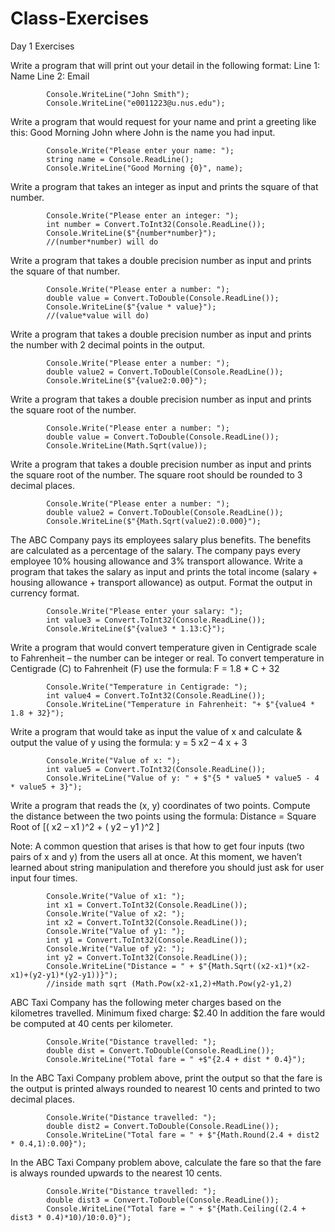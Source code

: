 # Class-Exercises
Day 1 Exercises

Write a program that will print out your detail in the following format:
Line 1: Name
Line 2: Email

            Console.WriteLine("John Smith");
            Console.WriteLine("e0011223@u.nus.edu");

Write a program that would request for your name and print a greeting like this: Good Morning John where John is the name you had input.

            Console.Write("Please enter your name: ");
            string name = Console.ReadLine();
            Console.WriteLine("Good Morning {0}", name);

Write a program that takes an integer as input and prints the square of that number.

            Console.Write("Please enter an integer: ");
            int number = Convert.ToInt32(Console.ReadLine());
            Console.WriteLine($"{number*number}");
            //(number*number) will do

Write a program that takes a double precision number as input and prints the square of that number.

            Console.Write("Please enter a number: ");
            double value = Convert.ToDouble(Console.ReadLine());
            Console.WriteLine($"{value * value}");
            //(value*value will do)

Write a program that takes a double precision number as input and prints the number with 2 decimal points in the output.

            Console.Write("Please enter a number: ");
            double value2 = Convert.ToDouble(Console.ReadLine());
            Console.WriteLine($"{value2:0.00}");

Write a program that takes a double precision number as input and prints the square root of the number.
            
            Console.Write("Please enter a number: ");
            double value = Convert.ToDouble(Console.ReadLine());
            Console.WriteLine(Math.Sqrt(value));

Write a program that takes a double precision number as input and prints the square root of the number.
The square root should be rounded to 3 decimal places.
            
            Console.Write("Please enter a number: ");
            double value2 = Convert.ToDouble(Console.ReadLine());
            Console.WriteLine($"{Math.Sqrt(value2):0.000}");

The ABC Company pays its employees salary plus benefits. The benefits are calculated as a percentage of the salary.
The company pays every employee 10% housing allowance and 3% transport allowance.
Write a program that takes the salary as input and prints the total income
(salary + housing allowance + transport allowance) as output. Format the output in currency format.
            
            Console.Write("Please enter your salary: ");
            int value3 = Convert.ToInt32(Console.ReadLine());
            Console.WriteLine($"{value3 * 1.13:C}");

Write a program that would convert temperature given in Centigrade scale to Fahrenheit – the number can be integer or real. To convert temperature in Centigrade (C) to Fahrenheit (F) use the formula: F = 1.8 * C + 32          
            
            Console.Write("Temperature in Centigrade: ");
            int value4 = Convert.ToInt32(Console.ReadLine());
            Console.WriteLine("Temperature in Fahrenheit: "+ $"{value4 * 1.8 + 32}");

Write a program that would take as input the value of x and calculate & output the value of y using the formula: y = 5 x2 – 4 x + 3

            Console.Write("Value of x: ");
            int value5 = Convert.ToInt32(Console.ReadLine());
            Console.WriteLine("Value of y: " + $"{5 * value5 * value5 - 4 * value5 + 3}");

Write a program that reads the (x, y) coordinates of two points. Compute the distance between the two points using the formula:
Distance = Square Root of [( x2 – x1 )^2 + ( y2 – y1 )^2 ]

Note: A common question that arises is that how to get four inputs (two pairs of x and y) from the users all at once. At this moment, we haven’t learned about string manipulation and therefore you should just ask for user input four times.

            Console.Write("Value of x1: ");
            int x1 = Convert.ToInt32(Console.ReadLine());
            Console.Write("Value of x2: ");
            int x2 = Convert.ToInt32(Console.ReadLine());
            Console.Write("Value of y1: ");
            int y1 = Convert.ToInt32(Console.ReadLine());
            Console.Write("Value of y2: ");
            int y2 = Convert.ToInt32(Console.ReadLine());
            Console.WriteLine("Distance = " + $"{Math.Sqrt((x2-x1)*(x2-x1)+(y2-y1)*(y2-y1))}");
            //inside math sqrt (Math.Pow(x2-x1,2)+Math.Pow(y2-y1,2)

ABC Taxi Company has the following meter charges based on the kilometres travelled.
Minimum fixed charge: $2.40 In addition the fare would be computed at 40 cents per kilometer.

            Console.Write("Distance travelled: ");
            double dist = Convert.ToDouble(Console.ReadLine());
            Console.WriteLine("Total fare = " +$"{2.4 + dist * 0.4}");

In the ABC Taxi Company problem above, print the output so that the fare is the output is printed always rounded to nearest 10 cents and printed to two decimal places.

            Console.Write("Distance travelled: ");
            double dist2 = Convert.ToDouble(Console.ReadLine());
            Console.WriteLine("Total fare = " + $"{Math.Round(2.4 + dist2 * 0.4,1):0.00}");

In the ABC Taxi Company problem above, calculate the fare so that the fare is always rounded upwards to the nearest 10 cents.

            Console.Write("Distance travelled: ");
            double dist3 = Convert.ToDouble(Console.ReadLine());
            Console.WriteLine("Total fare = " + $"{Math.Ceiling((2.4 + dist3 * 0.4)*10)/10:0.0}");

